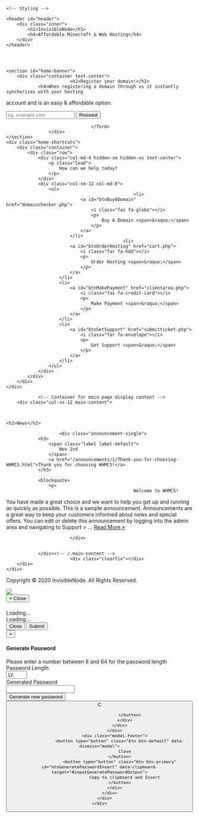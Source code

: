 <!DOCTYPE html>
<html lang="en">
<head>
    <meta charset="utf-8" />
    <meta http-equiv="X-UA-Compatible" content="IE=edge">
    <meta name="viewport" content="width=device-width, initial-scale=1">
    <title>Portal Home - InvisibleNode</title>

    <!-- Styling -->
<link href="//fonts.googleapis.com/css?family=Open+Sans:300,400,600|Raleway:400,700" rel="stylesheet">
<link href="/templates/skythz/css/all.min.css?v=991305" rel="stylesheet">
<link href="/assets/css/fontawesome-all.min.css" rel="stylesheet">
<link href="/templates/skythz/css/custom.css" rel="stylesheet">

<!-- HTML5 Shim and Respond.js IE8 support of HTML5 elements and media queries -->
<!-- WARNING: Respond.js doesn't work if you view the page via file:// -->
<!--[if lt IE 9]>
  <script src="https://oss.maxcdn.com/libs/html5shiv/3.7.0/html5shiv.js"></script>
  <script src="https://oss.maxcdn.com/libs/respond.js/1.4.2/respond.min.js"></script>
<![endif]-->

<script type="text/javascript">
    var csrfToken = '3b51362b6ff6020cf64fe217b8e60edbea6c22a3',
        markdownGuide = 'Markdown Guide',
        locale = 'en',
        saved = 'saved',
        saving = 'autosaving',
        whmcsBaseUrl = "",
        requiredText = 'Required',
        recaptchaSiteKey = "6LedoN8ZAAAAALNTqVT4lBgXpFJaG7oPVUx71wmb";
</script>
<script src="/templates/skythz/js/scripts.min.js?v=991305"></script>


    

</head>
<body data-phone-cc-input="1">




    

    <header id="header">
        <div class="inner">
            <h1>InvisibleNode</h1>
            <h4>Affordable Minecraft & Web Hosting</h4>
        </div>
    </header>




    <section id="home-banner">
        <div class="container text-center">
                            <h2>Register your domain!</h2>
                <h4>When registering a domain through us it instantly synchorizes with your hosting
account and is an easy & affordable option.</h4>
                <form method="post" action="domainchecker.php" id="frmDomainHomepage">
<input type="hidden" name="token" value="3b51362b6ff6020cf64fe217b8e60edbea6c22a3" />
                    <input type="hidden" name="transfer" />
                    <div class="row">
                        <div class="col-md-8 col-md-offset-2 col-sm-10 col-sm-offset-1">
                            <div class="input-group input-group-lg">
                                <input type="text" class="form-control" name="domain" placeholder="eg. example.com" autocapitalize="none" data-toggle="tooltip" data-placement="left" data-trigger="manual" title="Required" />
                                <span class="input-group-btn">
                                                                            <input type="submit" class="btn search" value="Proceed" />
                                                                    </span>
                            </div>
                        </div>
                    </div>

                                    </form>
                    </div>
    </section>
    <div class="home-shortcuts">
        <div class="container">
            <div class="row">
                <div class="col-md-4 hidden-sm hidden-xs text-center">
                    <p class="lead">
                        How can we help today?
                    </p>
                </div>
                <div class="col-sm-12 col-md-8">
                    <ul>
                                                    <li>
                                <a id="btnBuyADomain" href="domainchecker.php">
                                    <i class="fas fa-globe"></i>
                                    <p>
                                        Buy A Domain <span>&raquo;</span>
                                    </p>
                                </a>
                            </li>
                                                <li>
                            <a id="btnOrderHosting" href="cart.php">
                                <i class="far fa-hdd"></i>
                                <p>
                                    Order Hosting <span>&raquo;</span>
                                </p>
                            </a>
                        </li>
                        <li>
                            <a id="btnMakePayment" href="clientarea.php">
                                <i class="fas fa-credit-card"></i>
                                <p>
                                    Make Payment <span>&raquo;</span>
                                </p>
                            </a>
                        </li>
                        <li>
                            <a id="btnGetSupport" href="submitticket.php">
                                <i class="far fa-envelope"></i>
                                <p>
                                    Get Support <span>&raquo;</span>
                                </p>
                            </a>
                        </li>
                    </ul>
                </div>
            </div>
        </div>
    </div>


<section id="main-body">
    <div class="container">
        <div class="row">

                <!-- Container for main page display content -->
        <div class="col-xs-12 main-content">
            


    <h2>News</h2>

                        <div class="announcement-single">
                <h3>
                    <span class="label label-default">
                        Nov 2nd
                    </span>
                    <a href="/announcements/1/Thank-you-for-choosing-WHMCS.html">Thank you for choosing WHMCS!</a>
                </h3>

                <blockquote>
                    <p>
                                                    Welcome to WHMCS!
 You have made a great choice and we want to help you get up and running as
 quickly as possible.
This is a sample announcement. Announcements are a great way to keep your
 customers informed about news and special offers. You can edit or delete this
 announcement by logging into the admin area and navigating to Support &gt;
 ...
                            <a href="/announcements/1/Thank-you-for-choosing-WHMCS.html" class="label label-warning">Read More &raquo;</a>
                                            </p>
                </blockquote>

                            </div>
            

                </div><!-- /.main-content -->
                            <div class="clearfix"></div>
        </div>
    </div>
</section>

<section id="footer">
    <div class="container">
        <a href="#" class="back-to-top"><i class="fas fa-chevron-up"></i></a>
        <p>Copyright &copy; 2020 InvisibleNode. All Rights Reserved.</p>
    </div>
</section>

<div id="fullpage-overlay" class="hidden">
    <div class="outer-wrapper">
        <div class="inner-wrapper">
            <img src="/assets/img/overlay-spinner.svg">
            <br>
            <span class="msg"></span>
        </div>
    </div>
</div>

<div class="modal system-modal fade" id="modalAjax" tabindex="-1" role="dialog" aria-hidden="true">
    <div class="modal-dialog">
        <div class="modal-content panel-primary">
            <div class="modal-header panel-heading">
                <button type="button" class="close" data-dismiss="modal">
                    <span aria-hidden="true">&times;</span>
                    <span class="sr-only">Close</span>
                </button>
                <h4 class="modal-title"></h4>
            </div>
            <div class="modal-body panel-body">
                Loading...
            </div>
            <div class="modal-footer panel-footer">
                <div class="pull-left loader">
                    <i class="fas fa-circle-notch fa-spin"></i>
                    Loading...
                </div>
                <button type="button" class="btn btn-default" data-dismiss="modal">
                    Close
                </button>
                <button type="button" class="btn btn-primary modal-submit">
                    Submit
                </button>
            </div>
        </div>
    </div>
</div>

<form action="#" id="frmGeneratePassword" class="form-horizontal">
    <div class="modal fade" id="modalGeneratePassword">
        <div class="modal-dialog">
            <div class="modal-content panel-primary">
                <div class="modal-header panel-heading">
                    <button type="button" class="close" data-dismiss="modal" aria-label="Close"><span aria-hidden="true">&times;</span></button>
                    <h4 class="modal-title">
                        Generate Password
                    </h4>
                </div>
                <div class="modal-body">
                    <div class="alert alert-danger hidden" id="generatePwLengthError">
                        Please enter a number between 8 and 64 for the password length
                    </div>
                    <div class="form-group">
                        <label for="generatePwLength" class="col-sm-4 control-label">Password Length</label>
                        <div class="col-sm-8">
                            <input type="number" min="8" max="64" value="12" step="1" class="form-control input-inline input-inline-100" id="inputGeneratePasswordLength">
                        </div>
                    </div>
                    <div class="form-group">
                        <label for="generatePwOutput" class="col-sm-4 control-label">Generated Password</label>
                        <div class="col-sm-8">
                            <input type="text" class="form-control" id="inputGeneratePasswordOutput">
                        </div>
                    </div>
                    <div class="row">
                        <div class="col-sm-8 col-sm-offset-4">
                            <button type="submit" class="btn btn-default btn-sm">
                                <i class="fas fa-plus fa-fw"></i>
                                Generate new password
                            </button>
                            <button type="button" class="btn btn-default btn-sm copy-to-clipboard" data-clipboard-target="#inputGeneratePasswordOutput">
                                <img src="/assets/img/clippy.svg" alt="Copy to clipboard" width="15">
                                
                            </button>
                        </div>
                    </div>
                </div>
                <div class="modal-footer">
                    <button type="button" class="btn btn-default" data-dismiss="modal">
                        Close
                    </button>
                    <button type="button" class="btn btn-primary" id="btnGeneratePasswordInsert" data-clipboard-target="#inputGeneratePasswordOutput">
                        Copy to clipboard and Insert
                    </button>
                </div>
            </div>
        </div>
    </div>
</form>



</body>
</html>
